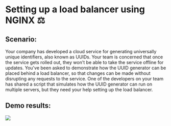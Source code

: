 # Setting up a load balancer using NGINX :balance_scale:

## Scenario:

Your company has developed a cloud service for generating universally unique identifiers, also known as UUIDs. Your team is concerned that once the service gets rolled out, they won't be able to take the service offline for updates. You've been asked to demonstrate how the UUID generator can be placed behind a load balancer, so that changes can be made without disrupting any requests to the service. One of the developers on your team has shared a script that simulates how the UUID generator can run on multiple servers, but they need your help setting up the load balancer. 

## Demo results:
![](https://github.com/micael-ortega/learning-nginx/tree/main/load_balancer/demo.gif)